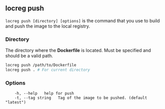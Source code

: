 ## locreg push

`locreg push [directory] [options]` is the command that you use to build and push the image to the local registry.

### Directory
The directory where the **Dockerfile** is located. Must be specified and should be a valid path.
```bash
locreg push /path/to/Dockerfile
locreg push . # For current directory
```


### Options
```
    -h, --help   help for push
    -t, --tag string   Tag of the image to be pushed. (default "latest")
```